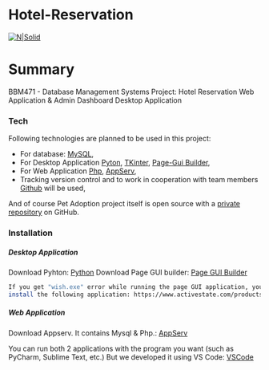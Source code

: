 # Hotel-Reservation


[![N|Solid](https://cldup.com/dTxpPi9lDf.thumb.png)](https://nodesource.com/products/nsolid)

# Summary

BBM471 - Database Management Systems Project:
Hotel Reservation Web Application & Admin Dashboard Desktop Application

### Tech

Following technologies are planned to be used in this project:

* For database: [MySQL][mySQL],
* For Desktop Application [Pyton][python], [TKinter][tkinter], [Page-Gui Builder][page-builder],
* For Web Application [Php][php], [AppServ][appserv],
* Tracking version control and to work in cooperation with team members [Github][github] will be used,

And of course Pet Adoption project itself is open source with a [private repository][dill]
 on GitHub.

### Installation

##### Desktop Application
Download Pyhton: [Python][pythonDown]
Download Page GUI builder: [Page GUI Builder][page-builder]

```sh
If you get "wish.exe" error while running the page GUI application, you should also
install the following application: https://www.activestate.com/products/tcl/
```

##### Web Application
Download Appserv. It contains Mysql & Php.: [AppServ][appserv]

You can run both 2 applications with the program you want (such as PyCharm, Sublime Text, etc.)
But we developed it using VS Code: [VSCode][vscode]

   [dill]: <https://github.com/BeratKARATAS53/Pet-Adoption-Project>
   [vscode]: <https://code.visualstudio.com/>
   [mySQL]: <https://www.mysql.com/>
   [python]: <https://www.python.org/>
   [pythonDown]: <https://www.python.org/downloads/>
   [tkinter]: <https://docs.python.org/2/library/tkinter.html>
   [page-builder]: <http://page.sourceforge.net/>
   [php]: <https://php.net/>
   [appserv]: <https://www.appserv.org/en/>
   [github]: <https://github.com/>
